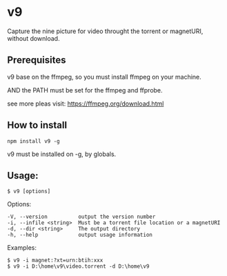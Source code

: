 # v9 

Capture the nine picture for video throught the torrent or magnetURI, without download.

## Prerequisites

v9 base on the ffmpeg, so you must install ffmpeg on your machine.

AND the PATH must be set for the ffmpeg and ffprobe.

see more pleas visit: https://ffmpeg.org/download.html

## How to install

```
npm install v9 -g
```

v9 must be installed on -g, by globals.

##   Usage: 
```
$ v9 [options]
```

  Options:

    -V, --version          output the version number
    -i, --infile <string>  Must be a torrent file location or a magnetURI
    -d, --dir <string>     The output directory
    -h, --help             output usage information

  Examples:

    $ v9 -i magnet:?xt=urn:btih:xxx
    $ v9 -i D:\home\v9\video.torrent -d D:\home\v9